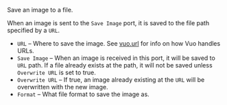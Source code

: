 Save an image to a file.

When an image is sent to the `Save Image` port, it is saved to the file path specified by a `URL`.

- `URL` – Where to save the image.  See [vuo.url](vuo-nodeset://vuo.url) for info on how Vuo handles URLs.
- `Save Image` – When an image is received in this port, it will be saved to `URL` path.  If a file already exists at the path, it will not be saved unless `Overwrite URL` is set to true.
- `Overwrite URL` – If true, an image already existing at the `URL` will be overwritten with the new image.
- `Format` – What file format to save the image as.
